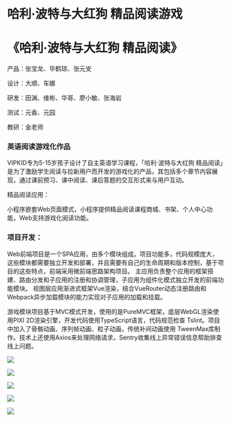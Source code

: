 # 哈利·波特与大红狗 精品阅读游戏

<h1>《哈利·波特与大红狗 精品阅读》</h1>

产品：张宝龙、毕鹤琼、张元㞵

设计：大顺、车娜

研发：田渊、维彬、华哥、廖小敏、张海岩

测试：元香、元园

教研：金老师

### 英语阅读游戏化作品

VIPKID专为5-15岁孩子设计了自主英语学习课程，「哈利·波特与大红狗
精品阅读」是为了激励学生阅读与拉新用户而开发的游戏化的产品，其包括多个章节内容展现，通过课前预习、课中阅读、课后答题的交互形式来与用户互动。

精品阅读应用：

小程序嵌套Web页面模式，小程序提供精品阅读课程商城、书架、个人中心功能，Web支持游戏化阅读功能。


### 项目开发：

Web前端项目是一个SPA应用，由多个模块组成。项目功能多，代码规模庞大，这些模块都需要独立开发和部署，并且需要有自己的生命周期和版本控制，基于项目的这些特点，前端采用微前端思路架构项目。
主应用负责整个应用的框架搭建、路由分发和子应用的注册和协调管理，子应用为组件化模式独立开发的前端功能模块。
视图层应用渐进式框架Vue渲染，结合VueRouter动态注册路由和Webpack异步加载模块的能力实现对子应用的加载和挂载。

游戏模块项目基于MVC模式开发，使用的是PureMVC框架，底层WebGL渲染使用PIXI 2D渲染引擎，开发代码使用TypeScript语言，代码规范检查 Tslint。项目中加入了骨骼动画、序列帧动画、粒子动画，传统补间动画使用
TweenMax库制作。技术上还使用Axios来处理网络请求，Sentry收集线上异常错误信息帮助排查线上问题。

![](./img/10/IMG_9437.PNG)

![](./img/10/IMG_9440.PNG)

![](./img/10/IMG_9466.PNG)

![](./img/10/IMG_9467.PNG)

![](./img/10/IMG_9468.PNG)